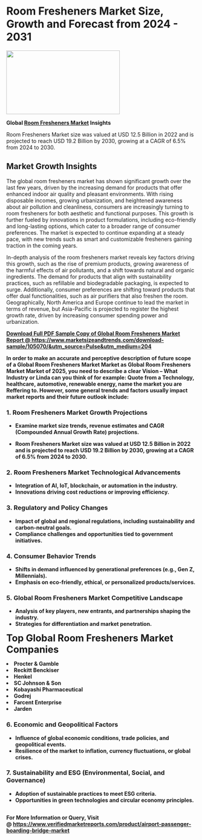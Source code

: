 <H1>Room Fresheners Market Size, Growth and Forecast from 2024 - 2031</H1><img class="aligncenter size-medium wp-image-584254" src="https://thirdeyenews.in/wp-content/uploads/2024/09/Global-Market-Research-300x168.jpeg" alt="" width="300" height="168" /><p><strong>Global&nbsp;<a href="https://www.marketsizeandtrends.com/download-sample/105070/&amp;utm_source=Pulse&amp;utm_medium=204">Room Fresheners Market</a> Insights</strong></p><p>Room Fresheners Market size was valued at USD 12.5 Billion in 2022 and is projected to reach USD 19.2 Billion by 2030, growing at a CAGR of 6.5% from 2024 to 2030.</p><p><h2>Market Growth Insights</h2> <p>The global room fresheners market has shown significant growth over the last few years, driven by the increasing demand for products that offer enhanced indoor air quality and pleasant environments. With rising disposable incomes, growing urbanization, and heightened awareness about air pollution and cleanliness, consumers are increasingly turning to room fresheners for both aesthetic and functional purposes. This growth is further fueled by innovations in product formulations, including eco-friendly and long-lasting options, which cater to a broader range of consumer preferences. The market is expected to continue expanding at a steady pace, with new trends such as smart and customizable fresheners gaining traction in the coming years.</p> <p><strong><a href="#"></a></strong></p> <p>In-depth analysis of the room fresheners market reveals key factors driving this growth, such as the rise of premium products, growing awareness of the harmful effects of air pollutants, and a shift towards natural and organic ingredients. The demand for products that align with sustainability practices, such as refillable and biodegradable packaging, is expected to surge. Additionally, consumer preferences are shifting toward products that offer dual functionalities, such as air purifiers that also freshen the room. Geographically, North America and Europe continue to lead the market in terms of revenue, but Asia-Pacific is projected to register the highest growth rate, driven by increasing consumer spending power and urbanization. <p><strong><a href="#"></p><p><span class=""><strong>Download Full PDF Sample Copy of Global Room Fresheners Market Report</strong> @ <a href="https://www.marketsizeandtrends.com/download-sample/105070/&amp;utm_source=Pulse&amp;utm_medium=204" target="_blank">https://www.marketsizeandtrends.com/download-sample/105070/&amp;utm_source=Pulse&amp;utm_medium=204</a></span></p><p>In order to make an accurate and perceptive description of future scope of a Global&nbsp;Room Fresheners Market Market as Global&nbsp;Room Fresheners Market Market of 2025, you need to describe a clear Vision &ndash; What Industry or Linda can you think of for example: Quote from a Technology, healthcare, automotive, renewable energy, name the market you are Reffering to. However, some general trends and factors usually impact market reports and their future outlook include:</p><h3>1.&nbsp;<strong>Room Fresheners Market Growth Projections</strong></h3><ul><li>Examine market size trends, revenue estimates and CAGR (Compounded Annual Growth Rate) projections.</li><li><p>Room Fresheners Market size was valued at USD 12.5 Billion in 2022 and is projected to reach USD 19.2 Billion by 2030, growing at a CAGR of 6.5% from 2024 to 2030.</p></li></ul><h3>2.&nbsp;<strong>Room Fresheners Market Technological Advancements</strong></h3><ul><li>Integration of AI, IoT, blockchain, or automation in the industry.</li><li>Innovations driving cost reductions or improving efficiency.</li></ul><h3>3.&nbsp;<strong>Regulatory and Policy Changes</strong></h3><ul><li>Impact of global and regional regulations, including sustainability and carbon-neutral goals.</li><li>Compliance challenges and opportunities tied to government initiatives.</li></ul><h3>4.&nbsp;<strong>Consumer Behavior Trends</strong></h3><ul><li>Shifts in demand influenced by generational preferences (e.g., Gen Z, Millennials).</li><li>Emphasis on eco-friendly, ethical, or personalized products/services.</li></ul><h3>5.&nbsp;<strong>Global Room Fresheners Market Competitive Landscape</strong></h3><ul><li>Analysis of key players, new entrants, and partnerships shaping the industry.</li><li>Strategies for differentiation and market penetration.</li></ul><p data-pm-slice="1 1 []"><span style="color: inherit; font-family: inherit; font-size: 25px;">Top Global Room Fresheners Market Companies</span></p><div class="" data-test-id=""><p><li>Procter & Gamble</li><li> Reckitt Benckiser</li><li> Henkel</li><li> SC Johnson & Son</li><li> Kobayashi Pharmaceutical</li><li> Godrej</li><li> Farcent Enterprise</li><li> Jarden</li></p></div><h3>6.&nbsp;<strong>Economic and Geopolitical Factors</strong></h3><ul><li>Influence of global economic conditions, trade policies, and geopolitical events.</li><li>Resilience of the market to inflation, currency fluctuations, or global crises.</li></ul><h3>7.&nbsp;<strong>Sustainability and ESG (Environmental, Social, and Governance)</strong></h3><ul><li>Adoption of sustainable practices to meet ESG criteria.</li><li>Opportunities in green technologies and circular economy principles.</li></ul><h2><strong style="font-size: 14px;">For More Information or Query, Visit @&nbsp;</strong><a style="background-color: #ffffff; font-size: 14px;" href="https://www.marketsizeandtrends.com/report/room-fresheners-market/" target="_blank">https://www.verifiedmarketreports.com/product/airport-passenger-boarding-bridge-market</a></h2>
